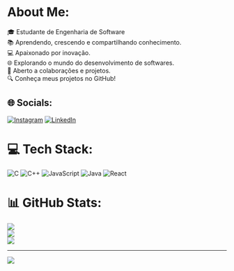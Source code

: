 # About Me:
🎓 Estudante de Engenharia de Software <br>📚 Aprendendo, crescendo e compartilhando conhecimento.<br>💻 Apaixonado por inovação.<br>🌐 Explorando o mundo do desenvolvimento de softwares.<br>🤝 Aberto a colaborações e projetos.<br>🔍 Conheça meus projetos no GitHub! 


## 🌐 Socials:
[![Instagram](https://img.shields.io/badge/Instagram-%23E4405F.svg?logo=Instagram&logoColor=white)](https://www.instagram.com/emanuel_alemos/?igshid=NGExMmI2YTkyZg%3D%3D) [![LinkedIn](https://img.shields.io/badge/LinkedIn-%230077B5.svg?logo=linkedin&logoColor=white)](https://www.linkedin.com/in/emanuel-araújo-lemos) 

# 💻 Tech Stack:
![C](https://img.shields.io/badge/c-%2300599C.svg?style=flat&logo=c&logoColor=white) ![C++](https://img.shields.io/badge/c++-%2300599C.svg?style=flat&logo=c%2B%2B&logoColor=white) ![JavaScript](https://img.shields.io/badge/javascript-%23323330.svg?style=flat&logo=javascript&logoColor=%23F7DF1E) ![Java](https://img.shields.io/badge/java-%23ED8B00.svg?style=flat&logo=java&logoColor=white) ![React](https://img.shields.io/badge/react-%2320232a.svg?style=flat&logo=react&logoColor=%2361DAFB)
# 📊 GitHub Stats:
![](https://github-readme-stats.vercel.app/api?username=EmanuelALemos&theme=react&hide_border=false&include_all_commits=false&count_private=false)<br/>
![](https://github-readme-streak-stats.herokuapp.com/?user=EmanuelALemos&theme=react&hide_border=false)<br/>
![](https://github-readme-stats.vercel.app/api/top-langs/?username=EmanuelALemos&theme=react&hide_border=false&include_all_commits=false&count_private=false&layout=compact)

---
[![](https://visitcount.itsvg.in/api?id=EmanuelALemos&icon=0&color=0)](https://visitcount.itsvg.in)

<!-- Proudly created with GPRM ( https://gprm.itsvg.in ) -->
